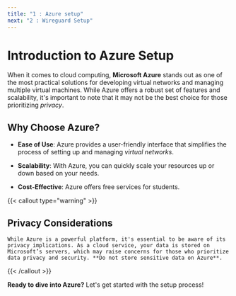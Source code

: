 ```yaml
---
title: "1 : Azure setup"
next: "2 : Wireguard Setup"
---
```


# Introduction to Azure Setup

When it comes to cloud computing, **Microsoft Azure** stands out as one of the most practical solutions for developing virtual networks and managing multiple virtual machines. While Azure offers a robust set of features and scalability, it's important to note that it may not be the best choice for those prioritizing *privacy*.

## Why Choose Azure?

- **Ease of Use**: Azure provides a user-friendly interface that simplifies the process of setting up and managing *virtual networks*. 

- **Scalability**: With Azure, you can quickly scale your resources up or down based on your needs. 

- **Cost-Effective**: Azure offers free services for students.

{{< callout type="warning" >}}
  ## Privacy Considerations

    While Azure is a powerful platform, it's essential to be aware of its privacy implications. As a cloud service, your data is stored on Microsoft’s servers, which may raise concerns for those who prioritize data privacy and security. **Do not store sensitive data on Azure**.
{{< /callout >}}

**Ready to dive into Azure?** Let's get started with the setup process!

